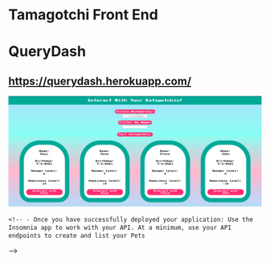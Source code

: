 # Tamagotchi Front End

# QueryDash

## https://querydash.herokuapp.com/

![](./src/images/CaptureTamagotchi.PNG)

<!-- - Add some new fields to your pet. Perhaps a string-based URL of an image of the pet to display beside its name. ->> daily kitteh API
- placeholder Keanu worked nicely -->

<!-- DONE -->

<!-- -spacing on pet page -->
<!-- -margins on headstones -->

<!-- - stop footer from climbing on all pages with extreme zoom out -->

<!-- DONE -->
<!--
- add local storage option to take user to last pet page they visited

- add session storage for last sort option on main page

- add set timout where needed in input boxes

- connect to an API to get random pictures and display in pet pages, as opposed to stock imagery

- add sound effects when interacting with pet, when pet dies, and when pet created

- add media queries for pet page to adjust size of text and buttons

- add death date to API and adjust headstones to include birthday - death date

- update hunger on a daily basis in API

- DRY process with JS

- clean up css, add nesting (and class structure to html)

<!-- - add media queries to make all pages extremely responsive -->

<!-- - should add some styling so the user knows how the list is being sorted, possibly by changing the font color of active buttons -
--fix color change resets -->

<!-- Done -->

<!-- - use grid and media queries to reorganize pet list and graveyard -->

<!-- DONE -->

<!-- - work on contrasting make buttons a darker pink and boxes around white text darker teal to improve contrast, make p text darker as well -->

<!-- DONE -->

    <!-- - Once you have successfully deployed your application: Use the Insomnia app to work with your API. At a minimum, use your API endpoints to create and list your Pets

<!-- Explorer Mode --

    - Have fun with the styling. Make your CSS neat and presentable, but apply your creativity!



    - The home page should show a list of all the pets in your API. The listing should include their name, birthday, hunger level, and happiness level.

<!-- DONE     --

    - Add a form to your home page to input a new pet's name and use your "CREATE" API to make a new pet. The list of pets should refresh.

<!-- DONE     --

    - Make each pet on the home page a <Link> to a page showing the pet's detail. The detail page should show the name, birthday, hunger level, and happiness level.

<!-- DONE     --

    - On the detail page, add buttons to:
     -  Play with the pet
     +

<!-- DONE     --

     -  Feed the pet

     <!-- DONE     --


     -  Scold the pet

<!-- DONE     --

    - After each of the above actions, reload the data for the pet (use React to do this, NOT a force page reload)

<!-- DONE     --

    - Add a button to delete a pet. After deletion, redirect the user to the home page

<!-- DONE     --

    - Add a link on the detail page to navigate to the home page.

<!-- DONE     --

    - DEPLOY your front end and test it on your netlify version.

<!-- DONE     --

    - SHARE it with friends and brag about how you created the entire code for this.

<!-- Adventure Mode --

    - Add some new fields to your pet. Perhaps a string-based URL of an image of the pet to display beside its name.

    -> Daily Kitteh API

    - Add a "search" field on the home page. When the user types in that field, dynamically update the pet list only to include pets whose name includes the input text.

<!-- DONE     --

    - Ensure the pets on the home page are sorted by their NAMES. You could implement this in the FRONT END or the BACK END.

    (Look into localeCompare and sort info in sdg quick reference guide)

<!-- DONE     -->

<!-- Epic Mode --

    - Add a user interface on the home page to sort your pets by their name, hunger level, or happiness level.

<!-- DONE -->
<!-- add reverse order button and reverse to state to toggle between ascending and descending -->

<!-- DONE -->

<!-- Jump into back end and add death date, expand on causes of death -->
<!-- Ask about updating page with user action -->

<!----------------------------->
<!----------------------------

GET
https://tamagotchi-api-bradygrapentine.herokuapp.com/api/Pets

No Body

<!----------------------------->
<!-----------------------------

GET
https://tamagotchi-api-bradygrapentine.herokuapp.com/api/Pets?graveyard=true

No Body

<!----------------------------->
<!-----------------------------

POST
https://tamagotchi-api-bradygrapentine.herokuapp.com/api/Pets

Body: {"name": "Stevie"}

<!----------------------------->
<!-----------------------------

GET
https://tamagotchi-api-bradygrapentine.herokuapp.com/api/Pets/{id}

No Body

<!----------------------------->
<!-----------------------------

POST
https://tamagotchi-api-bradygrapentine.herokuapp.com/api/Pets/{id}/Playtimes

Body: {}

<!----------------------------->
<!-----------------------------
POST
https://tamagotchi-api-bradygrapentine.herokuapp.com/api/Pets/{id}/Feedings

Body: {}

<!----------------------------->
<!----------------------------

Create Scolding:
POST
https://tamagotchi-api-bradygrapentine.herokuapp.com/api/Pets/{id}/Scoldings

Body: {}

<!----------------------------->
<!----------------------------

Delete Pet:
DELETE
https://tamagotchi-api-bradygrapentine.herokuapp.com/api/Pets/{id}

No Body

<!----------------------------->
<!----------------------------

Rename Pet:
PUT
https://tamagotchi-api-bradygrapentine.herokuapp.com/api/Pets/{id}

Body: {"id": 14,"name": "Stevie"}

--------------------------->

  <!-- 
  public class Pet
    { // add JSON properties
        public int Id { get; set; }
        public string Name { get; set; }
        public DateTime Birthday { get; set; }
        public int HungerLevel { get; set; }
        public int HappinessLevel { get; set; }
        public DateTime LastInteractedWithDate { get; set; }
        public Boolean IsDead
        {
            get
            {
                if (LastInteractedWithDate.AddDays(3) <= DateTime.Now || HungerLevel >= 15)
                {
                    return true;
                }
                else
                {
                    return false;
                }
            }
        }
        public string Description()
        {
            return $"{Id}: Name ~ {Name} Happiness Level ~ {HappinessLevel} Hunger Level ~ {HungerLevel} Birthday ~ {Birthday} Last Interaction Date ~ {LastInteractedWithDate} Dead? ~ {IsDead}";
        }
    } --> -->
